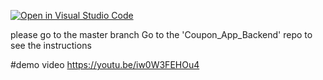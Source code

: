 [![Open in Visual Studio Code](https://classroom.github.com/assets/open-in-vscode-f059dc9a6f8d3a56e377f745f24479a46679e63a5d9fe6f495e02850cd0d8118.svg)](https://classroom.github.com/online_ide?assignment_repo_id=5809362&assignment_repo_type=AssignmentRepo)

please go to the master branch
Go to the 'Coupon_App_Backend' repo to see the instructions

#demo video
https://youtu.be/iw0W3FEHOu4

